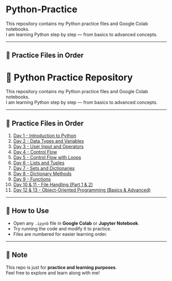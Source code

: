 # Python-Practice

This repository contains my Python practice files and Google Colab notebooks.  
I am learning Python step by step — from basics to advanced concepts.  

---

## 📂 Practice Files in Order

# 🐍 Python Practice Repository

This repository contains my Python practice files and Google Colab notebooks.  
I am learning Python step by step — from basics to advanced concepts.  

---

## 📂 Practice Files in Order

1. [Day 1 - Introduction to Python](sk1.ipynb)  
2. [Day 2 - Data Types and Variables](sk2.ipynb)  
3. [Day 3 - User Input and Operators](sk3.ipynb)  
4. [Day 4 - Control Flow](sk4.ipynb)  
5. [Day 5 - Control Flow with Loops](sk5.ipynb)  
6. [Day 6 - Lists and Tuples](sk6.ipynb)  
7. [Day 7 - Sets and Dictionaries](sk7.ipynb)  
8. [Day 8 - Dictionary Methods](sk8.ipynb)  
9. [Day 9 - Functions](sk9.ipynb)  
10. [Day 10 & 11 - File Handling (Part 1 & 2)](sk10+11.ipynb)  
11. [Day 12 & 13 - Object-Oriented Programming (Basics & Advanced)](sk12+13.ipynb)  

---

## 🚀 How to Use
- Open any `.ipynb` file in **Google Colab** or **Jupyter Notebook**.  
- Try running the code and modify it to practice.  
- Files are numbered for easier learning order.  

---

## 📝 Note
This repo is just for **practice and learning purposes**.  
Feel free to explore and learn along with me!
 



